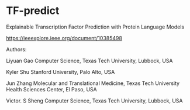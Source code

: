 # TF-predict
Explainable Transcription Factor Prediction with Protein Language Models

https://ieeexplore.ieee.org/document/10385498

Authors:

Liyuan Gao
Computer Science, Texas Tech University, Lubbock, USA

Kyler Shu
Stanford University, Palo Alto, USA

Jun Zhang
Molecular and Translational Medicine, Texas Tech University Health Sciences Center, El Paso, USA

Victor. S Sheng
Computer Science, Texas Tech University, Lubbock, USA
